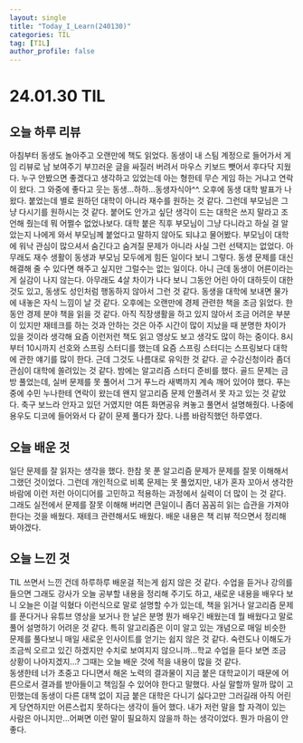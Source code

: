 ```yaml
---
layout: single
title: "Today_I_Learn(240130)"
categories: TIL
tag: [TIL]
author_profile: false
---
```


# 24.01.30 TIL

## 오늘 하루 리뷰
아침부터 동생도 놀아주고 오랜만에 책도 읽었다. 동생이 내 스팀 계정으로 들어가서 게임 리뷰로 남 보여주기 부끄러운 글을 싸질러 버려서 마우스 키보드 뺏어서 후다닥 지웠다. 누구 안봤으면 좋겠다고 생각하고 있었는데 아는 형한테 무슨 게임 하는 거냐고 연락이 왔다. 그 와중에 좋다고 웃는 동생...하하...동생자식아^^. 오후에 동생 대학 발표가 나왔다. 붙었는데 별로 원하던 대학이 아니라 재수를 원하는 것 같다. 그런데 부모님은 그냥 다시기를 원하시는 것 같다. 붙어도 안가고 싶단 생각이 드는 대학은 쓰지 말라고 조언해 줬는데 뭐 어쩔수 없었나보다. 대학 붙은 직후 부모님이 그냥 다니라고 하실 걸 알았는지 나에게 와서 부모님께 붙었다고 말하지 않아도 되냐고 물어봤다. 부모님이 대학에 워낙 관심이 많으셔서 숨긴다고 숨겨질 문제가 아니라 사실 그런 선택지는 없었다. 아무래도 재수 생활이 동생과 부모님 모두에게 힘든 일이다 보니 그렇다. 동생 문제를 대신 해결해 줄 수 있다면 해주고 싶지만 그럴수는 없는 일이다. 아니 근데 동생이 어른이라는게 실감이 나지 않는다. 아무래도 4살 차이가 나다 보니 그동안 어린 아이 대하듯이 대한것도 있고, 동생도 성인처럼 행동하지 않아서 그런 것 같다. 동생을 대학에 보내면 물가에 내놓은 자식 느낌이 날 것 같다. 오후에는 오랜만에 경제 관련한 책을 조금 읽었다. 한동안 경제 분야 책을 읽을 것 같다. 아직 직장생활을 하고 있지 않아서 조금 어려운 부분이 있지만 재테크를 하는 것과 안하는 것은 아주 시간이 많이 지났을 때 분명한 차이가 있을 것이라 생각해 요즘 이런저런 책도 읽고 영상도 보고 생각도 많이 하는 중이다. 8시부터 10시까지 선호와 스프링 스터디를 했는데 요즘 스프링 스터디는 스프링보다 대학에 관한 얘기를 많이 한다. 근데 그것도 나름대로 유익한 것 같다. 곧 수강신청이라 좀더 관심이 대학에 쏠려있는 것 같다. 밤에는 알고리즘 스터디 준비를 했다. 골드 문제는 금방 풀었는데, 실버 문제를 못 풀어서 그거 푸느라 새벽까지 계속 깨어 있어야 했다. 푸는 중에 수민 누나한테 연락이 왔는데 왠지 알고리즘 문제 안풀려서 못 자고 있는 것 같았다. 축구 보느라 안자고 있던 거였지만 여튼 화면공유 켜놓고 풀면서 설명해줬다. 나중에 용우도 디코에 들어와서 다 같이 문제 풀다가 잤다. 나름 바람직했던 하루였다.

## 오늘 배운 것
일단 문제를 잘 읽자는 생각을 했다. 한참 못 푼 알고리즘 문제가 문제를 잘못 이해해서 그랬던 것이었다. 그런데 개인적으로 비록 문제는 못 풀었지만, 내가 혼자 꼬아서 생각한 바람에 이런 저런 아이디어를 고민하고 적용하는 과정에서 실력이 더 많이 는 것 같다. 그래도 실전에서 문제를 잘못 이해해 버리면 큰일이니 좀더 꼼꼼히 읽는 습관을 가져야 한다는 것을 배웠다. 재테크 관련해서도 배웠다. 배운 내용은 책 리뷰 적으면서 정리해 봐야겠다.  

## 오늘 느낀 것
TIL 쓰면서 느낀 건데 하루하루 배운걸 적는게 쉽지 않은 것 같다. 수업을 듣거나 강의를 들으면 그래도 강사가 오늘 공부할 내용을 정리해 주기도 하고, 새로운 내용을 배우다 보니 오늘은 이걸 익혔다 이런식으로 말로 설명할 수가 있는데, 책을 읽거나 알고리즘 문제를 푼다거나 유튜브 영상을 보거나 한 날은 분명 뭔가 배우긴 배웠는데 뭘 배웠다고 말로 풀어 설명하기 어려운 것 같다. 특히 알고리즘은 이미 알고 있는 개념으로 매일 비슷한 문제를 풀다보니 매일 새로운 인사이트를 얻기는 쉽지 않은 것 같다. 숙련도나 이해도가 조금씩 오르고 있긴 하겠지만 수치로 보여지지 않으니까...학교 수업을 듣다 보면 조금 상황이 나아지겠지...? 그때는 오늘 배운 것에 적을 내용이 많을 것 같다.  
동생한테 너가 초중고 다니면서 해온 노력의 결과물이 지금 붙은 대학교이기 때문에 어른으로서 결과를 받아들이고 책임질 수 있어야 한다고 말했다. 사실 말할까 말까 많이 고민했는데 동생이 다른 대책 없이 지금 붙은 대학은 다니기 싫다고만 그러길래 아직 어린게 당연하지만 어른스럽지 못하다는 생각이 들어 했다. 내가 저런 말을 할 자격이 있는 사람은 아니지만...어쩌면 이런 말이 필요하지 않을까 하는 생각이었다. 뭔가 마음이 안좋다.  